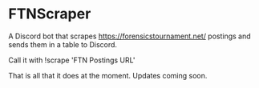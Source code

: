 # FTNScraper

A Discord bot that scrapes https://forensicstournament.net/ postings and sends them in a table to Discord. 

Call it with !scrape 'FTN Postings URL'
  
That is all that it does at the moment. Updates coming soon. 
